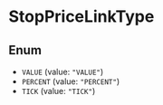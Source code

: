 # StopPriceLinkType

## Enum

* `VALUE` (value: `"VALUE"`)
* `PERCENT` (value: `"PERCENT"`)
* `TICK` (value: `"TICK"`)
